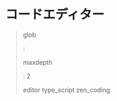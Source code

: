 コードエディター
================

> glob
>
> :   
>
> maxdepth
>
> :   2
>
> editor type\_script zen\_coding
